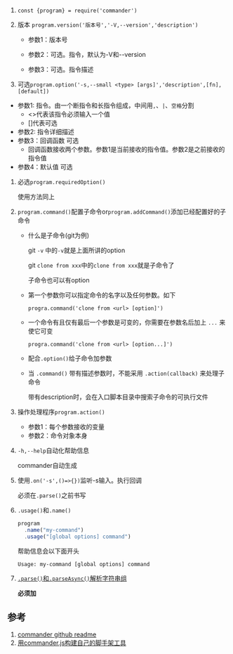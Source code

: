 1. `const {program} = require('commander')`

2. 版本 `program.version('版本号','-V,--version','description')`

   * 参数1：版本号

   * 参数2：可选。指令，默认为-V和--version

   * 参数3：可选。指令描述

     

3. 可选`program.option('-s,--small <type> [args]','description',[fn],[default])`

  * 参数1: 指令。由一个断指令和长指令组成，中间用`,`、`|`、`空格`分割
    * <>代表该指令必须输入一个值
    * []代表可选
  * 参数2: 指令详细描述
  * 参数3：回调函数 可选
    * 回调函数接收两个参数。参数1是当前接收的指令值。参数2是之前接收的指令值
  * 参数4：默认值 可选

1. 必选`program.requiredOption()`

   使用方法同上

2. `program.command()`配置子命令or`program.addCommand()`添加已经配置好的子命令

   * 什么是子命令(git为例)

     git `-v` 中的`-v`就是上面所讲的option

     git `clone from xxx`中的`clone from xxx`就是子命令了

     子命令也可以有option

   * 第一个参数你可以指定命令的名字以及任何参数。如下

     `progra.command('clone from <url> [option]')`

   * 一个命令有且仅有最后一个参数是可变的，你需要在参数名后加上 `...` 来使它可变

     `progra.command('clone from <url> [option...]')`

   * 配合`.option()`给子命令加参数

   * 当 `.command()` 带有描述参数时，不能采用 `.action(callback)` 来处理子命令

     带有description时，会在入口脚本目录中搜索子命令的可执行文件

3. 操作处理程序`program.action()`

   * 参数1：每个参数接收的变量
   * 参数2：命令对象本身

4. `-h,--help`自动化帮助信息

   commander自动生成

5. 使用`.on('-s',()=>{})`监听-s输入。执行回调

   必须在`.parse()`之前书写

6. `.usage()`和`.name()`

   ```js
   program
     .name("my-command")
     .usage("[global options] command")
   ```

   帮助信息会以下面开头

   ```
   Usage: my-command [global options] command
   ```

7. [`.parse()`和`.parseAsync()`解析字符串组](https://github.com/tj/commander.js/blob/64053252cbd5b5434afb7ec3f12c46ad2a352d8a/Readme_zh-CN.md#parse-%E5%92%8C-parseasync)

   **必须加**

## 参考

1. [commander github readme](https://github.com/tj/commander.js/blob/64053252cbd5b5434afb7ec3f12c46ad2a352d8a/Readme.md)
2. [用commander.js构建自己的脚手架工具](https://zhuanlan.zhihu.com/p/38520504)